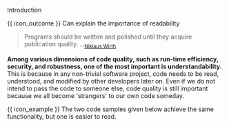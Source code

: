 <span id="title">Introduction</span>

<span id="prereqs"></span>

<span id="outcomes">{{ icon_outcome }} Can explain the importance of readability</span>

<div id="body">

> Programs should be written and polished until they acquire publication quality. <sub>--[Niklaus Wirth](https://en.wikipedia.org/wiki/Niklaus_Wirth)</sub>

**Among various dimensions of code quality, such as run-time efficiency, security, and robustness, one of the most important is understandability.** This is because in any non-trivial software project, code needs to be read, understood, and modified by other developers later on. Even if we do not intend to pass the code to someone else, code quality is still important because we all become 'strangers' to our own code someday.

<box>

{{ icon_example }} The two code samples given below achieve the same functionality, but one is easier to read.

<div class="alt-java">
  <include src="example-java.md" />
</div>
<div class="alt-python">
  <include src="example-python.md" />
</div>

</box>



</div>

<div id="extras">
</div>